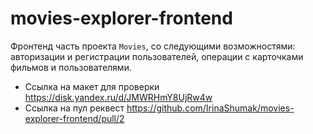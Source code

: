 # movies-explorer-frontend
Фронтенд часть проекта `Movies`, со следующими возможностями: авторизации и регистрации пользователей, операции с карточками фильмов и пользователями.


* Ссылка на макет для проверки https://disk.yandex.ru/d/JMWRHmY8UjRw4w
* Ссылка на пул реквест https://github.com/IrinaShumak/movies-explorer-frontend/pull/2
